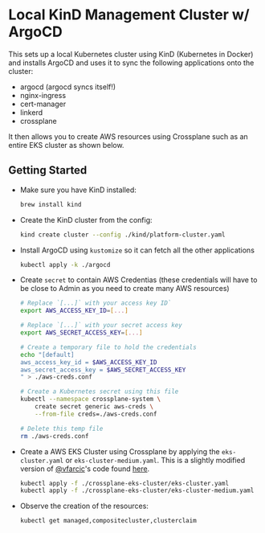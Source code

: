 # Local KinD Management Cluster w/ ArgoCD

This sets up a local Kubernetes cluster using KinD (Kubernetes in Docker) and installs ArgoCD and uses it to sync the following applications onto the cluster:

- argocd (argocd syncs itself!)
- nginx-ingress
- cert-manager
- linkerd
- crossplane

It then allows you to create AWS resources using Crossplane such as an entire EKS cluster as shown below.

## Getting Started

- Make sure you have KinD installed:

    ```sh
    brew install kind
    ```

- Create the KinD cluster from the config:

    ```sh
    kind create cluster --config ./kind/platform-cluster.yaml
    ```

- Install ArgoCD using `kustomize` so it can fetch all the other applications

    ```sh
    kubectl apply -k ./argocd
    ```

- Create `secret` to contain AWS Credentias (these credentials will have to be close to Admin as you need to create many AWS resources)

    ```sh
    # Replace `[...]` with your access key ID`
    export AWS_ACCESS_KEY_ID=[...]

    # Replace `[...]` with your secret access key
    export AWS_SECRET_ACCESS_KEY=[...]

    # Create a temporary file to hold the credentials
    echo "[default]
    aws_access_key_id = $AWS_ACCESS_KEY_ID
    aws_secret_access_key = $AWS_SECRET_ACCESS_KEY
    " > ./aws-creds.conf

    # Create a Kubernetes secret using this file
    kubectl --namespace crossplane-system \
        create secret generic aws-creds \
        --from-file creds=./aws-creds.conf

    # Delete this temp file
    rm ./aws-creds.conf
    ```

- Create a AWS EKS Cluster using Crossplane by applying the `eks-cluster.yaml` or `eks-cluster-medium.yaml`. This is a slightly modified version of [@vfarcic](https://github.com/vfarcic)'s code found [here](https://github.com/vfarcic/devops-toolkit-crossplane/tree/master/crossplane-config).

    ```sh
    kubectl apply -f ./crossplane-eks-cluster/eks-cluster.yaml
    kubectl apply -f ./crossplane-eks-cluster/eks-cluster-medium.yaml
    ```

- Observe the creation of the resources:

    ```sh
    kubectl get managed,compositecluster,clusterclaim
    ```